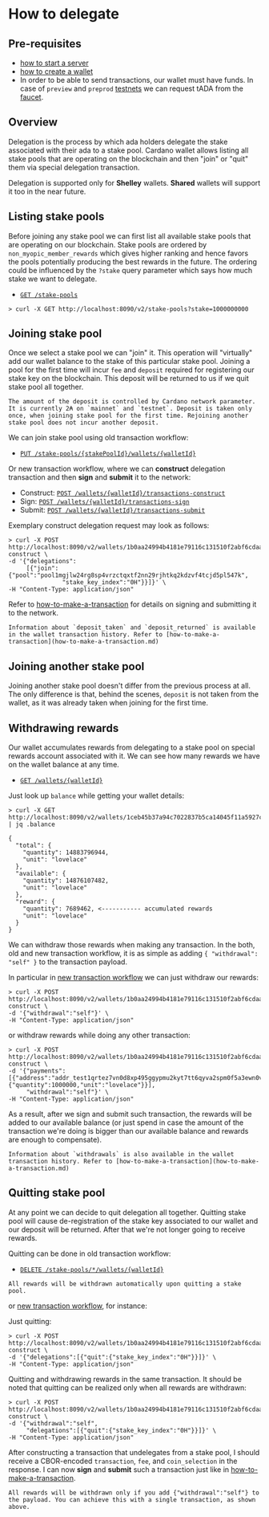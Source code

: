 # How to delegate

## Pre-requisites


- [how to start a server](start-wallet-server.md)
- [how to create a wallet](create-a-wallet.md)
- In order to be able to send transactions, our wallet must have funds. In case of `preview` and `preprod` [testnets](https://testnets.cardano.org/en/testnets/cardano/overview/) we can request tADA from the [faucet](https://testnets.cardano.org/en/testnets/cardano/tools/faucet/).

## Overview

Delegation is the process by which ada holders delegate the stake associated with their ada to a stake pool. Cardano wallet allows listing all stake pools that are operating on the blockchain and then "join" or "quit" them via special delegation transaction.

Delegation is supported only for **Shelley** wallets. **Shared** wallets will support it too in the near future.

## Listing stake pools

Before joining any stake pool we can first list all available stake pools that are operating on our blockchain. Stake pools are ordered by `non_myopic_member_rewards` which gives higher ranking and hence favors the pools potentially producing the best rewards in the future. The ordering could be influenced by the `?stake` query parameter which says how much stake we want to delegate.

 - [`GET /stake-pools`](https://cardano-foundation.github.io/cardano-wallet/api/edge/#operation/listStakePools)

```
> curl -X GET http://localhost:8090/v2/stake-pools?stake=1000000000
```

## Joining stake pool

Once we select a stake pool we can "join" it. This operation will "virtually" add our wallet balance to the stake of this particular stake pool. Joining a pool for the first time will incur `fee` and `deposit` required for registering our stake key on the blockchain. This deposit will be returned to us if we quit stake pool all together.

```admonish note
The amount of the deposit is controlled by Cardano network parameter. It is currently 2₳ on `mainnet` and `testnet`. Deposit is taken only once, when joining stake pool for the first time. Rejoining another stake pool does not incur another deposit.
```

We can join stake pool using old transaction workflow:

 - [`PUT /stake-pools/{stakePoolId}/wallets/{walletId}`](https://cardano-foundation.github.io/cardano-wallet/api/edge/#operation/joinStakePool)

Or new transaction workflow, where we can **construct** delegation transaction and then **sign** and **submit** it to the network:
 - Construct: [`POST /wallets/{walletId}/transactions-construct`](https://cardano-foundation.github.io/cardano-wallet/api/edge/#operation/constructTransaction)
 - Sign: [`POST /wallets/{walletId}/transactions-sign`](https://cardano-foundation.github.io/cardano-wallet/api/edge/#operation/signTransaction)
 - Submit: [`POST /wallets/{walletId}/transactions-submit`](https://cardano-foundation.github.io/cardano-wallet/api/edge/#operation/submitTransaction)

Exemplary construct delegation request may look as follows:
```
> curl -X POST http://localhost:8090/v2/wallets/1b0aa24994b4181e79116c131510f2abf6cdaa4f/transactions-construct \
-d '{"delegations":
     [{"join":{"pool":"pool1mgjlw24rg8sp4vrzctqxtf2nn29rjhtkq2kdzvf4tcjd5pl547k",
               "stake_key_index":"0H"}}]}' \
-H "Content-Type: application/json"
```

Refer to [how-to-make-a-transaction](how-to-make-a-transaction.md)
for details on signing and submitting it to the network.

```admonish note
Information about `deposit_taken` and `deposit_returned` is available in the wallet transaction history. Refer to [how-to-make-a-transaction](how-to-make-a-transaction.md)
```

## Joining another stake pool

Joining another stake pool doesn't differ from the previous process at all. The only difference is that, behind the scenes, `deposit` is not taken from the wallet, as it was already taken when joining for the first time.

## Withdrawing rewards

Our wallet accumulates rewards from delegating to a stake pool on special rewards account associated with it. We can see how many rewards we have on the wallet balance at any time.

 - [`GET /wallets/{walletId}`](https://cardano-foundation.github.io/cardano-wallet/api/edge/#operation/getWallet)

Just look up `balance` while getting your wallet details:
```
> curl -X GET http://localhost:8090/v2/wallets/1ceb45b37a94c7022837b5ca14045f11a5927c65 | jq .balance

{
  "total": {
    "quantity": 14883796944,
    "unit": "lovelace"
  },
  "available": {
    "quantity": 14876107482,
    "unit": "lovelace"
  },
  "reward": {
    "quantity": 7689462, <----------- accumulated rewards
    "unit": "lovelace"
  }
}
```

We can withdraw those rewards when making any transaction. In the both, old and new transaction workflow, it is as simple as adding `{ "withdrawal": "self" }` to the transaction payload.

In particular in [new transaction workflow](https://cardano-foundation.github.io/cardano-wallet/api/edge/#tag/Transactions-New) we can just withdraw our rewards:

```
> curl -X POST http://localhost:8090/v2/wallets/1b0aa24994b4181e79116c131510f2abf6cdaa4f/transactions-construct \
-d '{"withdrawal":"self"}' \
-H "Content-Type: application/json"
```

or withdraw rewards while doing any other transaction:

```
> curl -X POST http://localhost:8090/v2/wallets/1b0aa24994b4181e79116c131510f2abf6cdaa4f/transactions-construct \
-d '{"payments":[{"address":"addr_test1qrtez7vn0d8xp495ggypmu2kyt7tt6qyva2spm0f5a3ewn0v474mcs4q8e9g55yknx3729kyg5dl69x5596ee9tvnynq7ffety","amount":{"quantity":1000000,"unit":"lovelace"}}],
     "withdrawal":"self"}' \
-H "Content-Type: application/json"
```

As a result, after we sign and submit such transaction, the rewards will be added to our available balance (or just spend in case the amount of the transaction we're doing is bigger than our available balance and rewards are enough to compensate).

```admonish note
Information about `withdrawals` is also available in the wallet transaction history. Refer to [how-to-make-a-transaction](how-to-make-a-transaction.md)
```

## Quitting stake pool

At any point we can decide to quit delegation all together. Quitting stake pool will cause de-registration of the stake key associated to our wallet and our deposit will be returned. After that we're not longer going to receive rewards.

Quitting can be done in old transaction workflow:

 - [`DELETE /stake-pools/*/wallets/{walletId}`](https://cardano-foundation.github.io/cardano-wallet/api/edge/#operation/quitStakePool)

```admonish note
All rewards will be withdrawn automatically upon quitting a stake pool.
```

or [new transaction workflow](https://cardano-foundation.github.io/cardano-wallet/api/edge/#tag/Transactions-New), for instance:

Just quitting:

```
> curl -X POST http://localhost:8090/v2/wallets/1b0aa24994b4181e79116c131510f2abf6cdaa4f/transactions-construct \
-d '{"delegations":[{"quit":{"stake_key_index":"0H"}}]}' \
-H "Content-Type: application/json"
```

Quitting and withdrawing rewards in the same transaction. It should be noted that quitting can be realized only when all rewards are withdrawn:

```
> curl -X POST http://localhost:8090/v2/wallets/1b0aa24994b4181e79116c131510f2abf6cdaa4f/transactions-construct \
-d '{"withdrawal":"self",
     "delegations":[{"quit":{"stake_key_index":"0H"}}]}' \
-H "Content-Type: application/json"
```

After constructing a transaction that undelegates from a stake pool, I should receive a CBOR-encoded `transaction`, `fee`, and `coin_selection` in the response.
I can now **sign** and **submit** such a transaction just like in
[how-to-make-a-transaction](how-to-make-a-transaction.md).

```admonish note
All rewards will be withdrawn only if you add {"withdrawal":"self"} to the payload. You can achieve this with a single transaction, as shown above.
```
